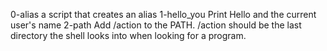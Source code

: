 0-alias a script that creates an alias
1-hello_you Print Hello and the current user's name
2-path Add /action to the PATH. /action should be the last directory the shell looks into when looking for a program.